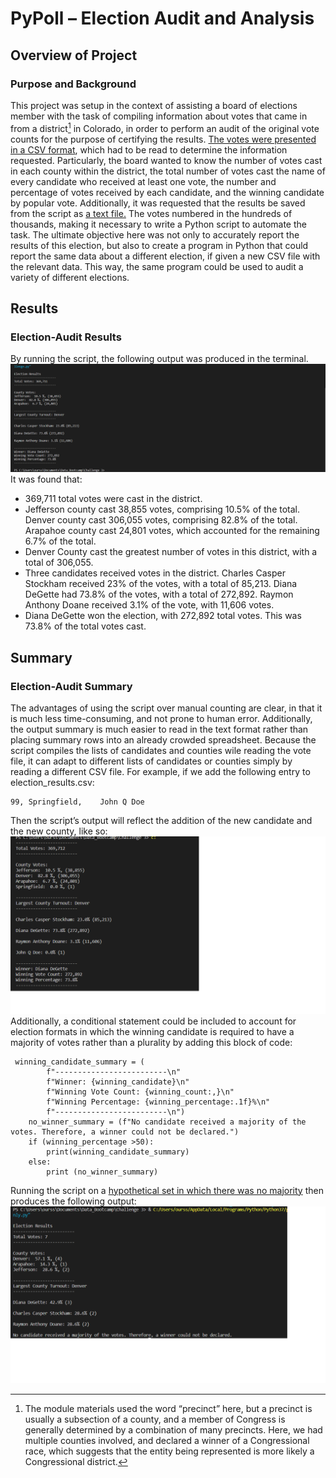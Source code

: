 # PyPoll – Election Audit and Analysis
## Overview of Project
### Purpose and Background
This project was setup in the context of assisting a board of elections member with the task of compiling information about votes that came in from a district[^1] in Colorado, in order to perform an audit of the original vote counts for the purpose of certifying the results. [The votes were presented in a CSV format](Resources/election_results.csv),  which had to be read to determine the information requested. Particularly, the board wanted to know the number of votes cast in each county within the district, the total number of votes cast the name of every candidate who received at least one vote, the number and percentage of votes received by each candidate, and the winning candidate by popular vote. Additionally, it was requested that the results be saved from the script as [a text file.](analysis/election_analysis.txt) The votes numbered in the hundreds of thousands, making it necessary to write a Python script to automate the task. The ultimate objective here was not only to accurately report the results of this election, but also to create a program in Python that could report the same data about a different election, if given a new CSV file with the relevant data. This way, the same program could be used to audit a variety of different elections.
[^1]: The module materials used the word “precinct” here, but a precinct is usually a subsection of a county, and a member of Congress is generally determined by a combination of many precincts. Here, we had multiple counties involved, and declared a winner of a Congressional race, which suggests that the entity being represented is more likely a Congressional district.

## Results
### Election-Audit Results
By running the script, the following output was produced in the terminal. ![Terminal output](Resources/Terminal_output.png) It was found that:
-	369,711 total votes were cast in the district.
-	Jefferson county cast 38,855 votes, comprising 10.5% of the total. Denver county cast 306,055 votes, comprising 82.8% of the total.  Arapahoe county cast 24,801 votes, which accounted for the remaining 6.7% of the total.
-	Denver County cast the greatest number of votes in this district, with a total of 306,055.
-	Three candidates received votes in the district. Charles Casper Stockham received 23% of the votes, with a total of 85,213. Diana DeGette had 73.8% of the votes, with a total of 272,892. Raymon Anthony Doane received 3.1% of the vote, with 11,606 votes.
-	Diana DeGette won the election, with 272,892 total votes. This was 73.8% of the total votes cast.

## Summary
### Election-Audit Summary
The advantages of using the script over manual counting are clear, in that it is much less time-consuming, and not prone to human error. Additionally, the output summary is much easier to read in the text format rather than placing summary rows into an already crowded spreadsheet. Because the script compiles the lists of candidates and counties wile reading the vote file, it can adapt to different lists of candidates or counties simply by reading a different CSV file. For example, if we add the following entry to election_results.csv:
```
99,	Springfield,	John Q Doe
```
Then the script’s output will reflect the addition of the new candidate and the new county, like so:
![Output with an added candidate and county](Resources/Output_Added_Content.png)
Additionally, a conditional statement could be included to account for election formats in which the winning candidate is required to have a majority of votes rather than a plurality by adding this block of code:
```
 winning_candidate_summary = (
        f"-------------------------\n"
        f"Winner: {winning_candidate}\n"
        f"Winning Vote Count: {winning_count:,}\n"
        f"Winning Percentage: {winning_percentage:.1f}%\n"
        f"-------------------------\n")
    no_winner_summary = (f"No candidate received a majority of the votes. Therefore, a winner could not be declared.")
    if (winning_percentage >50):
        print(winning_candidate_summary)
    else:
        print (no_winner_summary)
```

Running the script on a [hypothetical set in which there was no majority](resources/no_majority.csv) then produces the following output: ![output if no majority means no winner](Resources/no_majority_example.png)
